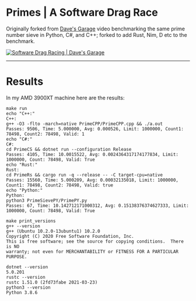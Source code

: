 # Primes | A Software Drag Race


Originally forked from [Dave's Garage](https://www.youtube.com/c/DavesGarage/featured) video
benchmarking the same prime number sieve in Python, C#, and C++; forked to add Rust, Nim, D etc to the benchmark.

[![Software Drag Racing | Dave's Garage](https://img.youtube.com/vi/D3h62rgewZM/0.jpg)](https://youtu.be/D3h62rgewZM)

---

# Results

In my AMD 3900XT machine here are the results:

```
make run
echo "C++:"
C++:
g++ -O3 -flto -march=native PrimeCPP/PrimeCPP.cpp && ./a.out
Passes: 9506, Time: 5.000000, Avg: 0.000526, Limit: 1000000, Count1: 78498, Count2: 78498, Valid: 1
echo "C#:"
C#:
cd PrimeCS && dotnet run --configuration Release
Passes: 4105, Time: 10.0015522, Avg: 0.0024364317174177834, Limit: 1000000, Count: 78498, Valid: True
echo "Rust:"
Rust:
cd PrimeRs && cargo run -q --release -- -C target-cpu=native
Passes: 15560, Time: 5.000209, Avg: 0.00032135018, Limit: 1000000, Count1: 78498, Count2: 78498, Valid: true
echo "Python:"
Python:
python3 PrimeSievePY/PrimePY.py
Passes: 67, Time: 10.142712171000312, Avg: 0.15138376374627333, Limit: 1000000, Count: 78498, Valid: True
```


```
make print_versions 
g++ --version
g++ (Ubuntu 10.2.0-13ubuntu1) 10.2.0
Copyright (C) 2020 Free Software Foundation, Inc.
This is free software; see the source for copying conditions.  There is NO
warranty; not even for MERCHANTABILITY or FITNESS FOR A PARTICULAR PURPOSE.

dotnet --version
5.0.201
rustc --version
rustc 1.51.0 (2fd73fabe 2021-03-23)
python3 --version
Python 3.8.6
```